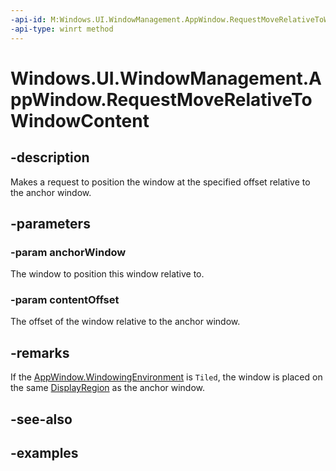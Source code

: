 ```yaml
---
-api-id: M:Windows.UI.WindowManagement.AppWindow.RequestMoveRelativeToWindowContent(Windows.UI.WindowManagement.AppWindow,Windows.Foundation.Point)
-api-type: winrt method
---
```


<!-- Method syntax.
public void AppWindow.RequestMoveRelativeToWindowContent(AppWindow anchorWindow, Point contentOffset)
-->

# Windows.UI.WindowManagement.AppWindow.RequestMoveRelativeToWindowContent

## -description

Makes a request to position the window at the specified offset relative to the anchor window.

## -parameters

### -param anchorWindow

The window to position this window relative to.

### -param contentOffset

The offset of the window relative to the anchor window.

## -remarks

If the [AppWindow.WindowingEnvironment](appwindow_windowingenvironment.md) is `Tiled`, the window is placed on the same [DisplayRegion](displayregion.md) as the anchor window.

## -see-also

## -examples

